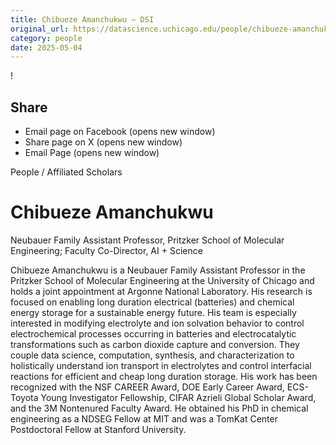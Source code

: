 ```yaml
---
title: Chibueze Amanchukwu – DSI
original_url: https://datascience.uchicago.edu/people/chibueze-amanchukwu
category: people
date: 2025-05-04
---
```


<!-- Table-like structure detected -->

!

## Share

* Email page on Facebook (opens new window)
* Share page on X (opens new window)
* Email Page (opens new window)

<!-- Table-like structure detected -->

People / Affiliated Scholars

# Chibueze Amanchukwu

Neubauer Family Assistant Professor, Pritzker School of Molecular Engineering; Faculty Co-Director, AI + Science

Chibueze Amanchukwu is a Neubauer Family Assistant Professor in the Pritzker School of Molecular Engineering at the University of Chicago and holds a joint appointment at Argonne National Laboratory. His research is focused on enabling long duration electrical (batteries) and chemical energy storage for a sustainable energy future. His team is especially interested in modifying electrolyte and ion solvation behavior to control electrochemical processes occurring in batteries and electrocatalytic transformations such as carbon dioxide capture and conversion. They couple data science, computation, synthesis, and characterization to holistically understand ion transport in electrolytes and control interfacial reactions for efficient and cheap long duration storage. His work has been recognized with the NSF CAREER Award, DOE Early Career Award, ECS-Toyota Young Investigator Fellowship, CIFAR Azrieli Global Scholar Award, and the 3M Nontenured Faculty Award. He obtained his PhD in chemical engineering as a NDSEG Fellow at MIT and was a TomKat Center Postdoctoral Fellow at Stanford University.